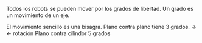 Todos los robots se pueden mover por los grados de libertad. Un grado es un movimiento de un eje. 

El movimiento sencillo es una bisagra. 
Plano contra plano tiene 3 grados. -> <- rotación
Plano contra cilindor 5 grados
